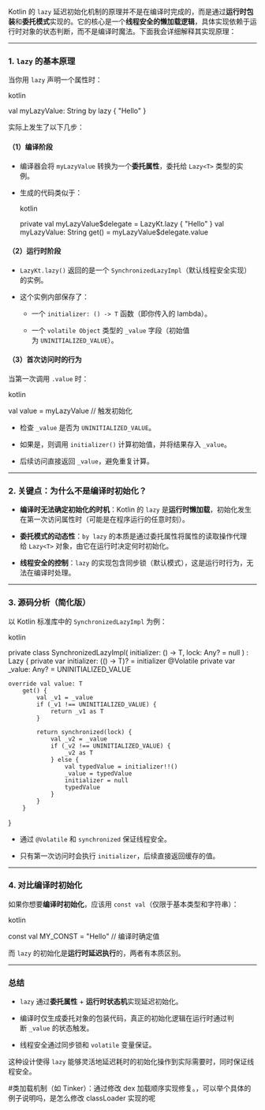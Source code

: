 Kotlin 的 `lazy` 延迟初始化机制的原理并不是在编译时完成的，而是通过**运行时包装**和**委托模式**实现的。它的核心是一个**线程安全的懒加载逻辑**，具体实现依赖于运行时对象的状态判断，而不是编译时魔法。下面我会详细解释其实现原理：

---

### 1. `lazy` 的基本原理

当你用 `lazy` 声明一个属性时：

kotlin

val myLazyValue: String by lazy { "Hello" }

实际上发生了以下几步：

#### （1）编译阶段

- 编译器会将 `myLazyValue` 转换为一个**委托属性**，委托给 `Lazy<T>` 类型的实例。
    
- 生成的代码类似于：
    
    kotlin
    
    private val myLazyValue$delegate = LazyKt.lazy { "Hello" }
    val myLazyValue: String
        get() = myLazyValue$delegate.value
    

#### （2）运行时阶段

- `LazyKt.lazy()` 返回的是一个 `SynchronizedLazyImpl`（默认线程安全实现）的实例。
    
- 这个实例内部保存了：
    
    - 一个 `initializer: () -> T` 函数（即你传入的 lambda）。
        
    - 一个 `volatile Object` 类型的 `_value` 字段（初始值为 `UNINITIALIZED_VALUE`）。
        

#### （3）首次访问时的行为

当第一次调用 `.value` 时：

kotlin

val value = myLazyValue // 触发初始化

- 检查 `_value` 是否为 `UNINITIALIZED_VALUE`。
    
- 如果是，则调用 `initializer()` 计算初始值，并将结果存入 `_value`。
    
- 后续访问直接返回 `_value`，避免重复计算。
    

---

### 2. 关键点：为什么不是编译时初始化？

- **编译时无法确定初始化的时机**：Kotlin 的 `lazy` 是**运行时懒加载**，初始化发生在第一次访问属性时（可能是在程序运行的任意时刻）。
    
- **委托模式的动态性**：`by lazy` 的本质是通过委托属性将属性的读取操作代理给 `Lazy<T>` 对象，由它在运行时决定何时初始化。
    
- **线程安全的控制**：`lazy` 的实现包含同步锁（默认模式），这是运行时行为，无法在编译时处理。
    

---

### 3. 源码分析（简化版）

以 Kotlin 标准库中的 `SynchronizedLazyImpl` 为例：

kotlin

private class SynchronizedLazyImpl<out T>(
    initializer: () -> T,
    lock: Any? = null
) : Lazy<T> {
    private var initializer: (() -> T)? = initializer
    @Volatile private var _value: Any? = UNINITIALIZED_VALUE

    override val value: T
        get() {
            val _v1 = _value
            if (_v1 !== UNINITIALIZED_VALUE) {
                return _v1 as T
            }

            return synchronized(lock) {
                val _v2 = _value
                if (_v2 !== UNINITIALIZED_VALUE) {
                    _v2 as T
                } else {
                    val typedValue = initializer!!()
                    _value = typedValue
                    initializer = null
                    typedValue
                }
            }
        }
}

- 通过 `@Volatile` 和 `synchronized` 保证线程安全。
    
- 只有第一次访问时会执行 `initializer`，后续直接返回缓存的值。


---



### 4. 对比编译时初始化

如果你想要**编译时初始化**，应该用 `const val`（仅限于基本类型和字符串）：

kotlin

const val MY_CONST = "Hello" // 编译时确定值

而 `lazy` 的初始化是**运行时延迟执行**的，两者有本质区别。

---

### 总结

- `lazy` 通过**委托属性** + **运行时状态机**实现延迟初始化。
    
- 编译时仅生成委托对象的包装代码，真正的初始化逻辑在运行时通过判断 `_value` 的状态触发。
    
- 线程安全通过同步锁和 `volatile` 变量保证。
    

这种设计使得 `lazy` 能够灵活地延迟耗时的初始化操作到实际需要时，同时保证线程安全。




#类加载机制（如 Tinker）：通过修改 dex 加载顺序实现修复。，可以举个具体的例子说明吗，是怎么修改 classLoader 实现的呢